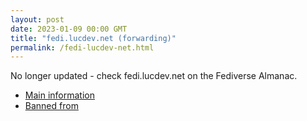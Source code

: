 ```yaml
---
layout: post
date: 2023-01-09 00:00 GMT
title: "fedi.lucdev.net (forwarding)"
permalink: /fedi-lucdev-net.html
---
```


No longer updated - check fedi.lucdev.net on the Fediverse Almanac.

* [Main information](https://www.fediversealmanac.com/api/v1/instances/fedi.lucdev.net)
* [Banned from](https://www.fediversealmanac.com/api/v1/instances/fedi.lucdev.net/banned_from)

